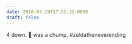 ```yaml
---
date: 2018-03-19T17:51:32-0600
draft: false
---
```




4 down. 🐊 was a chump. #zeldatheneverending



